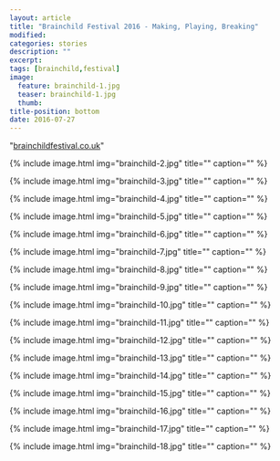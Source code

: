 ```yaml
---
layout: article
title: "Brainchild Festival 2016 - Making, Playing, Breaking"
modified:
categories: stories
description: ""
excerpt:
tags: [brainchild,festival]
image:
  feature: brainchild-1.jpg
  teaser: brainchild-1.jpg
  thumb:
title-position: bottom
date: 2016-07-27
---
```


"<a href='brainchildfestival.co.uk'>brainchildfestival.co.uk</a>"

{% include image.html img="brainchild-2.jpg" title="" caption="" %}




{% include image.html img="brainchild-3.jpg" title="" caption="" %}





{% include image.html img="brainchild-4.jpg" title="" caption="" %}





{% include image.html img="brainchild-5.jpg" title="" caption="" %}





{% include image.html img="brainchild-6.jpg" title="" caption="" %}





{% include image.html img="brainchild-7.jpg" title="" caption="" %}





{% include image.html img="brainchild-8.jpg" title="" caption="" %}





{% include image.html img="brainchild-9.jpg" title="" caption="" %}





{% include image.html img="brainchild-10.jpg" title="" caption="" %}





{% include image.html img="brainchild-11.jpg" title="" caption="" %}





{% include image.html img="brainchild-12.jpg" title="" caption="" %}





{% include image.html img="brainchild-13.jpg" title="" caption="" %}





{% include image.html img="brainchild-14.jpg" title="" caption="" %}





{% include image.html img="brainchild-15.jpg" title="" caption="" %}





{% include image.html img="brainchild-16.jpg" title="" caption="" %}





{% include image.html img="brainchild-17.jpg" title="" caption="" %}





{% include image.html img="brainchild-18.jpg" title="" caption="" %}








